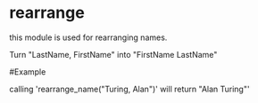 rearrange
=========

this module is used for rearranging names.

Turn "LastName, FirstName" into "FirstName LastName"

#Example

calling 'rearrange_name("Turing, Alan")' will return "Alan Turing"'
